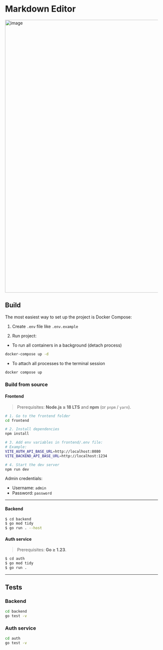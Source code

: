 # Markdown Editor

<img width="1897" height="899" alt="image" src="https://github.com/user-attachments/assets/7b63401f-b83d-4147-846f-9794156c2e36" />

## Build

The most easiest way to set up the project is Docker Compose:

1. Create `.env` file like `.env.example`

2. Run project:
 - To run all containers in a background (detach process)
```bash
docker-compose up -d
```
 - To attach all processes to the terminal session
```bash
docker compose up
```

### Build from source

#### Frontend

> Prerequisites: **Node.js ≥ 18 LTS** and **npm** (or `pnpm` / `yarn`).

```bash
# 1. Go to the frontend folder
cd frontend

# 2. Install dependencies
npm install

# 3. Add env variables in frontend/.env file:
# Example: 
VITE_AUTH_API_BASE_URL=http://localhost:8080
VITE_BACKEND_API_BASE_URL=http://localhost:1234

# 4. Start the dev server
npm run dev
```

Admin credentials:
- Username: `admin`
- Password: `password`
---

####  Backend

```bash
$ cd backend
$ go mod tidy
$ go run . --host 
```

#### Auth service

> Prerequisites: **Go ≥ 1.23**.

```bash
$ cd auth
$ go mod tidy
$ go run .
```

---
## Tests
### Backend
```bash
cd backend
go test -v
```

### Auth service
```bash
cd auth
go test -v
```
